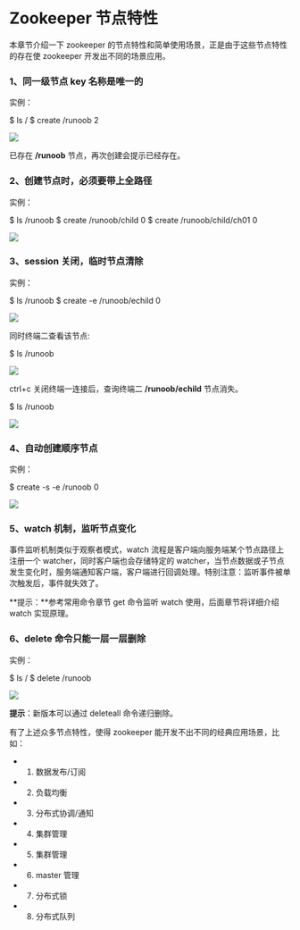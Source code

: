 # Zookeeper 节点特性


本章节介绍一下 zookeeper 的节点特性和简单使用场景，正是由于这些节点特性的存在使 zookeeper 开发出不同的场景应用。

### 1、同一级节点 key 名称是唯一的

实例：

$ ls /
$ create /runoob 2

![](https://www.runoob.com/wp-content/uploads/2020/09/node-t-01.png)

已存在 **/runoob** 节点，再次创建会提示已经存在。

### 2、创建节点时，必须要带上全路径

实例：

$ ls /runoob
$ create /runoob/child 0
$ create /runoob/child/ch01 0

![](https://www.runoob.com/wp-content/uploads/2020/09/node-t-02.png)

### 3、session 关闭，临时节点清除

实例：

$ ls /runoob
$ create -e /runoob/echild 0

![](https://www.runoob.com/wp-content/uploads/2020/09/node-t-03.png)

同时终端二查看该节点:

$ ls /runoob

![](https://www.runoob.com/wp-content/uploads/2020/09/node-t-04.png)

ctrl+c 关闭终端一连接后，查询终端二 **/runoob/echild** 节点消失。

$ ls /runoob

![](https://www.runoob.com/wp-content/uploads/2020/09/node-t-05.png)

### 4、自动创建顺序节点

实例：

$ create -s -e /runoob 0

![](https://www.runoob.com/wp-content/uploads/2020/09/node-t-06.png)

### 5、watch 机制，监听节点变化

事件监听机制类似于观察者模式，watch 流程是客户端向服务端某个节点路径上注册一个 watcher，同时客户端也会存储特定的 watcher，当节点数据或子节点发生变化时，服务端通知客户端，客户端进行回调处理。特别注意：监听事件被单次触发后，事件就失效了。

**提示：**参考常用命令章节 get 命令监听 watch 使用，后面章节将详细介绍 watch 实现原理。

### 6、delete 命令只能一层一层删除

实例：

$ ls /
$ delete /runoob

![](https://www.runoob.com/wp-content/uploads/2020/09/node-t-07.png)

**提示**：新版本可以通过 deleteall 命令递归删除。

有了上述众多节点特性，使得 zookeeper 能开发不出不同的经典应用场景，比如：

-   1. 数据发布/订阅
-   2. 负载均衡
-   3. 分布式协调/通知
-   4. 集群管理
-   5. 集群管理
-   6. master 管理
-   7. 分布式锁
-   8. 分布式队列